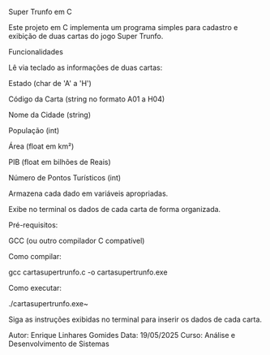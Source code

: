 Super Trunfo em C

Este projeto em C implementa um programa simples para cadastro e exibição de duas cartas do jogo Super Trunfo.

Funcionalidades

Lê via teclado as informações de duas cartas:

Estado (char de 'A' a 'H')

Código da Carta (string no formato A01 a H04)

Nome da Cidade (string)

População (int)

Área (float em km²)

PIB (float em bilhões de Reais)

Número de Pontos Turísticos (int)

Armazena cada dado em variáveis apropriadas.

Exibe no terminal os dados de cada carta de forma organizada.

Pré-requisitos:

GCC (ou outro compilador C compatível)

Como compilar:

gcc cartasupertrunfo.c -o cartasupertrunfo.exe

Como executar:

./cartasupertrunfo.exe~


Siga as instruções exibidas no terminal para inserir os dados de cada carta.

Autor: Enrique Linhares Gomides
Data: 19/05/2025
Curso: Análise e Desenvolvimento de Sistemas